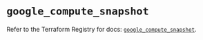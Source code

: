 # `google_compute_snapshot`

Refer to the Terraform Registry for docs: [`google_compute_snapshot`](https://registry.terraform.io/providers/hashicorp/google/6.41.0/docs/resources/compute_snapshot).
